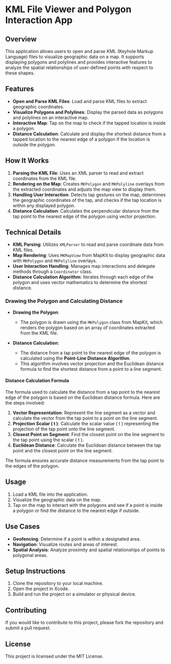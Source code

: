 # KML File Viewer and Polygon Interaction App

## Overview
This application allows users to open and parse KML (Keyhole Markup Language) files to visualize geographic data on a map. It supports displaying polygons and polylines and provides interactive features to analyze the spatial relationships of user-defined points with respect to these shapes.

## Features
- **Open and Parse KML Files**: Load and parse KML files to extract geographic coordinates.
- **Visualize Polygons and Polylines**: Display the parsed data as polygons and polylines on an interactive map.
- **Interactive Map**: Tap on the map to check if the tapped location is inside a polygon.
- **Distance Calculation**: Calculate and display the shortest distance from a tapped location to the nearest edge of a polygon if the location is outside the polygon.

## How It Works
1. **Parsing the KML File**: Uses an XML parser to read and extract coordinates from the KML file.
2. **Rendering on the Map**: Creates `MKPolygon` and `MKPolyline` overlays from the extracted coordinates and adjusts the map view to display them.
3. **Handling User Interaction**: Detects tap gestures on the map, determines the geographic coordinates of the tap, and checks if the tap location is within any displayed polygon.
4. **Distance Calculation**: Calculates the perpendicular distance from the tap point to the nearest edge of the polygon using vector projection.

## Technical Details
- **KML Parsing**: Utilizes `XMLParser` to read and parse coordinate data from KML files.
- **Map Rendering**: Uses `MKMapView` from MapKit to display geographic data with `MKPolygon` and `MKPolyline` overlays.
- **User Interaction Handling**: Manages map interactions and delegate methods through a `Coordinator` class.
- **Distance Calculation Algorithm**: Iterates through each edge of the polygon and uses vector mathematics to determine the shortest distance.

### Drawing the Polygon and Calculating Distance
- **Drawing the Polygon**:
  - The polygon is drawn using the `MKPolygon` class from MapKit, which renders the polygon based on an array of coordinates extracted from the KML file.

- **Distance Calculation**:
  - The distance from a tap point to the nearest edge of the polygon is calculated using the **Point-Line Distance Algorithm**.
  - This algorithm involves vector projection and the Euclidean distance formula to find the shortest distance from a point to a line segment.

#### Distance Calculation Formula
The formula used to calculate the distance from a tap point to the nearest edge of the polygon is based on the Euclidean distance formula. Here are the steps involved:

1. **Vector Representation**: Represent the line segment as a vector and calculate the vector from the tap point to a point on the line segment.
2. **Projection Scalar \( t \)**: Calculate the scalar value \( t \) representing the projection of the tap point onto the line segment.
3. **Closest Point on Segment**: Find the closest point on the line segment to the tap point using the scalar \( t \).
4. **Euclidean Distance**: Calculate the Euclidean distance between the tap point and the closest point on the line segment.

The formula ensures accurate distance measurements from the tap point to the edges of the polygon.


## Usage
1. Load a KML file into the application.
2. Visualize the geographic data on the map.
3. Tap on the map to interact with the polygons and see if a point is inside a polygon or find the distance to the nearest edge if outside.

## Use Cases
- **Geofencing**: Determine if a point is within a designated area.
- **Navigation**: Visualize routes and areas of interest.
- **Spatial Analysis**: Analyze proximity and spatial relationships of points to polygonal areas.

## Setup Instructions
1. Clone the repository to your local machine.
2. Open the project in Xcode.
3. Build and run the project on a simulator or physical device.

## Contributing
If you would like to contribute to this project, please fork the repository and submit a pull request.

## License
This project is licensed under the MIT License.

